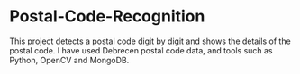 # Postal-Code-Recognition
This project detects a postal code digit by digit and shows the details of the postal code. I have used Debrecen postal code data, and tools such as Python, OpenCV and MongoDB.
